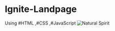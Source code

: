 # Ignite-Landpage
Using #HTML ,#CSS ,#JavaScript 
![Natural Spirit](https://github.com/vaishnavikoli885/Ignite-Landpage/assets/151612784/19c6de6f-c806-405f-856e-0f32d9b65f44)
